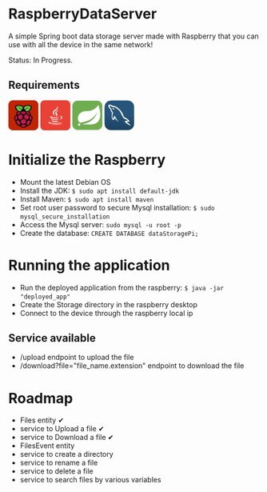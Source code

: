 # RaspberryDataServer
A simple Spring boot data storage server made with Raspberry that you can use with all the device in the same network!

Status: In Progress.

## Requirements

 <img src="https://github.com/SbrakkDev/iconeReadme/blob/main/Raspberry.png" alt = "Raspberry" width="60" height="60"> <img src="https://github.com/SbrakkDev/iconeReadme/blob/main/java.png" alt="java" width="60" height="60"> <img src="https://github.com/SbrakkDev/iconeReadme/blob/main/Spring.png" alt = "Spring" width="60" height="60"> <img src="https://github.com/SbrakkDev/iconeReadme/blob/main/Mysql.png" alt="MySql" width="60" height="60">  

# Initialize the Raspberry

- Mount the latest Debian OS
- Install the JDK: ```$ sudo apt install default-jdk```
- Install Maven: ```$ sudo apt install maven```
- Set root user password to secure Mysql installation: ```$ sudo mysql_secure_installation```
- Access the Mysql server: ```sudo mysql -u root -p```
- Create the database: ```CREATE DATABASE dataStoragePi;```

# Running the application

- Run the deployed application from the raspberry: ```$ java -jar "deployed_app"```
- Create the Storage directory in the raspberry desktop
- Connect to the device through the raspberry local ip

## Service available 
- /upload endpoint to upload the file
- /download?file="file_name.extension" endpoint to download the file


# Roadmap

- Files entity ✔
- service to Upload a file ✔
- service to Download a file ✔
- FilesEvent entity
- service to create a directory
- service to rename a file
- service to delete a file
- service to search files by various variables
